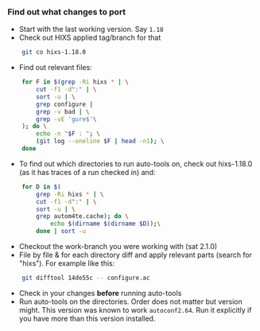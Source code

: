 ### Find out what changes to port

* Start with the last working version. Say ``1.18``
* Check out HIXS applied tag/branch for that
```bash
    git co hixs-1.18.0
```
* Find out relevant files:
```bash
    for F in $(grep -Ri hixs * | \
    	cut -f1 -d":" | \
		sort -u | \
		grep configure |
		grep -v bad | \
		grep -vE 'gure$'\
	); do \
		echo -n "$F : "; \
		(git log --oneline $F | head -n1); \
	done
```
* To find out which directories to run auto-tools on, check out hixs-1.18.0 (as it
  has traces of a run checked in) and:
```bash
    for D in $(
    	grep -Ri hixs * | \
		cut -f1 -d":" | \
		sort -u | \
		grep autom4te.cache); do \
			echo $(dirname $(dirname $D));\
		done | sort -u
```
* Checkout the work-branch you were working with (sat 2.1.0)
* File by file & for each directory diff and apply relevant parts (search
  for "hixs"). For example like this:
```bash
    git difftool 14de55c -- configure.ac
```
* Check in your changes **before** running auto-tools
* Run auto-tools on the directories. Order does not matter but version
  might. This version was known to work ``autoconf2.64``. Run it explicitly
  if you have more than this version installed.

